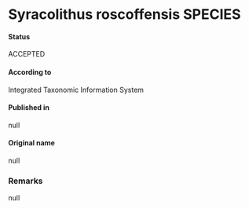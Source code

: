 Syracolithus roscoffensis SPECIES
=======

#### Status
ACCEPTED

#### According to
Integrated Taxonomic Information System

#### Published in
null

#### Original name
null

### Remarks
null